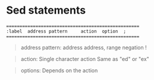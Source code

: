# Sed statements

	==================================================
	:label	address pattern		action	option	;
	==================================================

> address pattern: 	address 
			address, range
			negation !

> action:			Single character action
			Same as "ed" or "ex"

> options:		Depends on the action



